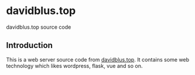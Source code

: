 # davidblus.top
davidblus.top source code

## Introduction
This is a web server source code from [davidblus.top](http://davidblus.top/). It contains some web technology which likes wordpress, flask, vue and so on.
